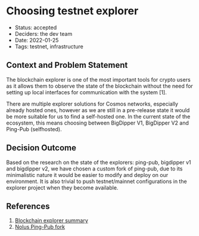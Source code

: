 # Choosing testnet explorer

- Status: accepted
- Deciders: the dev team
- Date: 2022-01-25
- Tags: testnet, infrastructure

## Context and Problem Statement

The blockchain explorer is one of the most important tools for crypto users as it allows them to observe the state of the blockchain without the need for setting up local interfaces for communication with the system [1]. 

There are multiple explorer solutions for Cosmos networks, especially already hosted ones, however as we are still in a pre-release state it would be more suitable for us to find a self-hosted one. In the current state of the ecosystem, this means choosing between BigDipper V1, BigDipper V2 and Ping-Pub (selfhosted).

## Decision Outcome

Based on the research on the state of the explorers: ping-pub, bigdipper v1 and bigdipper v2, we have chosen a custom fork of ping-pub, due to its minimalistic nature it would be easier to modify and deploy on our environment. It is also trivial to push testnet/mainnet configurations in the explorer project when they become available.

## References

1. [Blockchain explorer summary](https://www.gemini.com/cryptopedia/what-is-a-block-explorer-btc-bch-eth-ltc)
2. [Nolus Ping-Pub fork](https://gitlab-nomo.credissimo.net/nomo/ping-pub)
